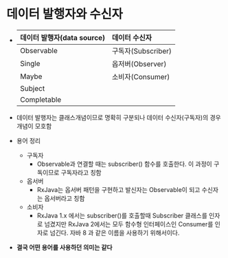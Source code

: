 데이터 발행자와 수신자
===
* |데이터 발행자(data source)|데이터 수신자|
  |:---|:---|
  |Observable|구독자(Subscriber)|
  |Single|옵저버(Observer)|
  |Maybe|소비자(Consumer)|
  |Subject|
  |Completable|
* 데이터 발행자는 클래스개념이므로 명확히 구분되나 데이터 수신자(구독자)의 경우 개념이 모호함
* 용어 정리
  * 구독자
    * Observable과 연결할 때는 subscriber() 함수를 호출한다. 이 과정이 구독이므로 구독자라고 칭함
  * 옵서버
    * RxJava는 옵서버 패턴을 구현하고 발신자는 Observable이 되고 수신자는 옵서버라고 칭함
  * 소비자
    * RxJava 1.x 에서는 subscriber()를 호출할때 Subscriber 클래스를 인자로 넘겼지만   RxJava 2에서는 모두 함수형 인터페이스인 Consumer를 인자로 넘긴다. 자바 8 과 같은 이름을 사용하기 위해서이다.
    
* **결국 어떤 용어를 사용하던 의미는 같다** 
